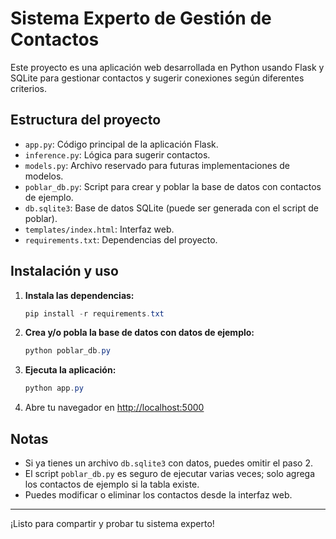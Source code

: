 # Sistema Experto de Gestión de Contactos

Este proyecto es una aplicación web desarrollada en Python usando Flask y SQLite para gestionar contactos y sugerir conexiones según diferentes criterios.

## Estructura del proyecto
- `app.py`: Código principal de la aplicación Flask.
- `inference.py`: Lógica para sugerir contactos.
- `models.py`: Archivo reservado para futuras implementaciones de modelos.
- `poblar_db.py`: Script para crear y poblar la base de datos con contactos de ejemplo.
- `db.sqlite3`: Base de datos SQLite (puede ser generada con el script de poblar).
- `templates/index.html`: Interfaz web.
- `requirements.txt`: Dependencias del proyecto.

## Instalación y uso
1. **Instala las dependencias:**
   ```powershell
   pip install -r requirements.txt
   ```
2. **Crea y/o pobla la base de datos con datos de ejemplo:**
   ```powershell
   python poblar_db.py
   ```
3. **Ejecuta la aplicación:**
   ```powershell
   python app.py
   ```
4. Abre tu navegador en [http://localhost:5000](http://localhost:5000)

## Notas
- Si ya tienes un archivo `db.sqlite3` con datos, puedes omitir el paso 2.
- El script `poblar_db.py` es seguro de ejecutar varias veces; solo agrega los contactos de ejemplo si la tabla existe.
- Puedes modificar o eliminar los contactos desde la interfaz web.

---

¡Listo para compartir y probar tu sistema experto!
